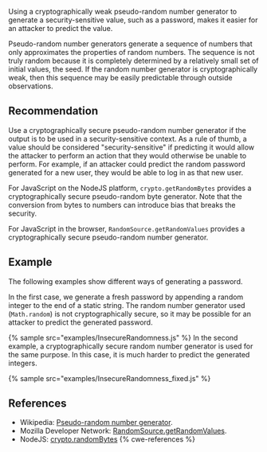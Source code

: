 Using a cryptographically weak pseudo-random number generator to generate a security-sensitive value, such as a password, makes it easier for an attacker to predict the value.

Pseudo-random number generators generate a sequence of numbers that only approximates the properties of random numbers. The sequence is not truly random because it is completely determined by a relatively small set of initial values, the seed. If the random number generator is cryptographically weak, then this sequence may be easily predictable through outside observations.


## Recommendation
Use a cryptographically secure pseudo-random number generator if the output is to be used in a security-sensitive context. As a rule of thumb, a value should be considered "security-sensitive" if predicting it would allow the attacker to perform an action that they would otherwise be unable to perform. For example, if an attacker could predict the random password generated for a new user, they would be able to log in as that new user.

For JavaScript on the NodeJS platform, `crypto.getRandomBytes` provides a cryptographically secure pseudo-random byte generator. Note that the conversion from bytes to numbers can introduce bias that breaks the security.

For JavaScript in the browser, `RandomSource.getRandomValues` provides a cryptographically secure pseudo-random number generator.


## Example
The following examples show different ways of generating a password.

In the first case, we generate a fresh password by appending a random integer to the end of a static string. The random number generator used (`Math.random`) is not cryptographically secure, so it may be possible for an attacker to predict the generated password.

{% sample src="examples/InsecureRandomness.js" %}
In the second example, a cryptographically secure random number generator is used for the same purpose. In this case, it is much harder to predict the generated integers.

{% sample src="examples/InsecureRandomness_fixed.js" %}

## References
* Wikipedia: [Pseudo-random number generator](http://en.wikipedia.org/wiki/Pseudorandom_number_generator).
* Mozilla Developer Network: [RandomSource.getRandomValues](https://developer.mozilla.org/en-US/docs/Web/API/RandomSource/getRandomValues).
* NodeJS: [crypto.randomBytes](https://nodejs.org/api/crypto.html#crypto_crypto_randombytes_size_callback)
{% cwe-references %}

